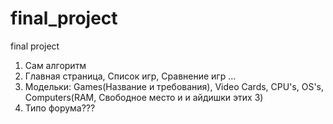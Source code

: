 # final_project
final project

1) Сам алгоритм 
2) Главная страница, Список игр, Сравнение игр ... 
3) Модельки: Games(Название и требования), Video Cards, CPU's, OS's, Computers(RAM, Свободное место и и айдишки этих 3)
4) Типо форума???


